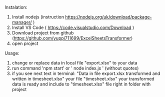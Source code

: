 Instalation:
1. Install nodejs (instruction https://nodejs.org/uk/download/package-manager/ )
2. Install VS Code ( https://code.visualstudio.com/Download )
3. Download project from github (https://github.com/yuppi711699/ExcelSheetsTransformer)
4. open project 

Usage:
1. change or replace data in local file "export.xlsx" to your data
2. run command 'npm start' or ' node index.js ' (without quotes)
3. if you see next text in terminal: "Data in file export.xlsx transformed and written in timesheet.xlsx" your file "timesheet.xlsx" your transformed data is ready and include to "timesheet.xlsx" file right in folder with project